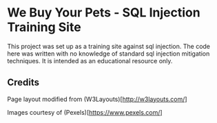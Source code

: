 # We Buy Your Pets - SQL Injection Training Site

This project was set up as a training site against sql injection. The code here was written with no knowledge of standard sql injection mitigation techniques. It is intended as an educational resource only.

## Credits

Page layout modified from (W3Layouts)[http://w3layouts.com/]

Images courtesy of (Pexels)[https://www.pexels.com/]
